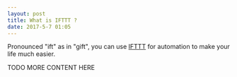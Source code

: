 ```yaml
---
layout: post
title: What is IFTTT ?
date: 2017-5-7 01:05
---
```

Pronounced "ift" as in "gift", you can use [IFTTT](https://ifttt.com/applets/53759562d-if-i-comment-on-disqus-tweet-to-my-twitter/edit) for automation to make your life much easier.

TODO MORE CONTENT HERE
